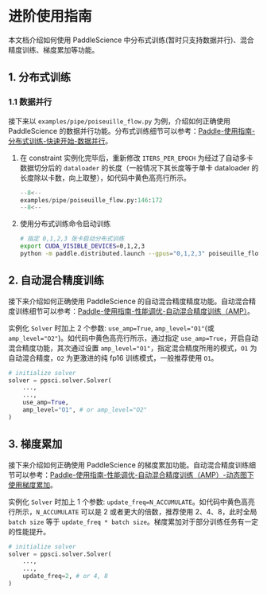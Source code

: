 # 进阶使用指南

本文档介绍如何使用 PaddleScience 中分布式训练(暂时只支持数据并行)、混合精度训练、梯度累加等功能。

## 1. 分布式训练

### 1.1 数据并行

接下来以 `examples/pipe/poiseuille_flow.py` 为例，介绍如何正确使用 PaddleScience 的数据并行功能。分布式训练细节可以参考：[Paddle-使用指南-分布式训练-快速开始-数据并行](https://www.paddlepaddle.org.cn/documentation/docs/zh/develop/guides/06_distributed_training/cluster_quick_start_collective_cn.html)。

1. 在 constraint 实例化完毕后，重新修改 `ITERS_PER_EPOCH` 为经过了自动多卡数据切分后的 `dataloader` 的长度（一般情况下其长度等于单卡 dataloader 的长度除以卡数，向上取整），如代码中黄色高亮行所示。

    ``` py linenums="146" title="examples/pipe/poiseuille_flow.py" hl_lines="24"
    --8<--
    examples/pipe/poiseuille_flow.py:146:172
    --8<--
    ```

2. 使用分布式训练命令启动训练

    ``` sh
    # 指定 0,1,2,3 张卡启动分布式训练
    export CUDA_VISIBLE_DEVICES=0,1,2,3
    python -m paddle.distributed.launch --gpus="0,1,2,3" poiseuille_flow.py
    ```

<!-- ### 1.2 模型并行

TODO -->

## 2. 自动混合精度训练

接下来介绍如何正确使用 PaddleScience 的自动混合精度精度功能。自动混合精度训练细节可以参考：[Paddle-使用指南-性能调优-自动混合精度训练（AMP）](https://www.paddlepaddle.org.cn/documentation/docs/zh/develop/guides/performance_improving/amp_cn.html)。

实例化 `Solver` 时加上 2 个参数: `use_amp=True`, `amp_level="O1"`(或`amp_level="O2"`)。如代码中黄色高亮行所示，通过指定 `use_amp=True`，开启自动混合精度功能，其次通过设置 `amp_level="O1"`，指定混合精度所用的模式，`O1` 为自动混合精度，`O2` 为更激进的纯 fp16 训练模式，一般推荐使用 `O1`。

``` py linenums="1" hl_lines="5 6"
# initialize solver
solver = ppsci.solver.Solver(
    ...,
    ...,
    use_amp=True,
    amp_level="O1", # or amp_level="O2"
)
```

## 3. 梯度累加

接下来介绍如何正确使用 PaddleScience 的梯度累加功能。自动混合精度训练细节可以参考：[Paddle-使用指南-性能调优-自动混合精度训练（AMP）-动态图下使用梯度累加](https://www.paddlepaddle.org.cn/documentation/docs/zh/develop/guides/performance_improving/amp_cn.html#dongtaituxiashiyongtiduleijia)。

实例化 `Solver` 时加上 1 个参数: `update_freq=N_ACCUMULATE`。如代码中黄色高亮行所示，`N_ACCUMULATE` 可以是 2 或者更大的倍数，推荐使用 2、4、8，此时全局 `batch size` 等于 `update_freq * batch size`。梯度累加对于部分训练任务有一定的性能提升。

``` py linenums="1" hl_lines="5"
# initialize solver
solver = ppsci.solver.Solver(
    ...,
    ...,
    update_freq=2, # or 4, 8
)
```

